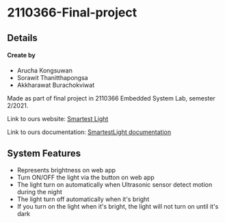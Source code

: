 # 2110366-Final-project

## Details

#### Create by 
- Arucha Kongsuwan
- Sorawit Thanitthapongsa
- Akkharawat Burachokviwat

Made as part of final project in 2110366 Embedded System Lab, semester 2/2021.

Link to ours website: [Smartest Light](https://smartest-light.web.app/)

Link to ours documentation: [SmartestLight documentation](https://drive.google.com/file/d/1GZcZg0URjr6AjvTcNGHLs4zIzWiLfYLt/view?usp=sharing)


## System Features

- Represents brightness on web app 
- Turn ON/OFF the light via the button on web app
- The light turn on automatically when Ultrasonic sensor detect motion during the night
- The light turn off automatically when it's bright
- If you turn on the light when it's bright, the light will not turn on until it's dark

